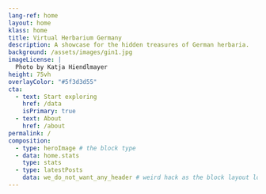 ```yaml
---
lang-ref: home
layout: home
klass: home
title: Virtual Herbarium Germany
description: A showcase for the hidden treasures of German herbaria.
background: /assets/images/gin1.jpg
imageLicense: |
  Photo by Katja Hiendlmayer
height: 75vh
overlayColor: "#5f3d3d55"
cta:
  - text: Start exploring
    href: /data
    isPrimary: true
  - text: About
    href: /about
permalink: /
composition:
  - type: heroImage # the block type
  - data: home.stats
    type: stats
  - type: latestPosts
    data: we_do_not_want_any_header # weird hack as the block layout looks for a data element and falls back to the page if none is present
---
```

